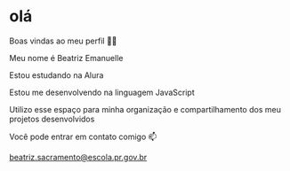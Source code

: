 # olá

Boas vindas ao meu perfil 💙💙

Meu nome é Beatriz Emanuelle

Estou estudando na Alura

Estou me desenvolvendo na linguagem JavaScript

Utilizo esse espaço para minha organização e compartilhamento dos meu projetos desenvolvidos 

Você pode entrar em contato comigo 📫

beatriz.sacramento@escola.pr.gov.br
